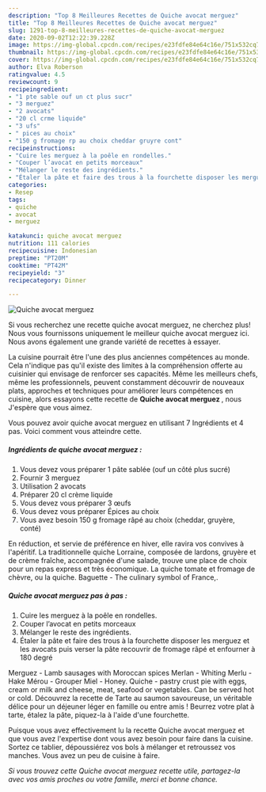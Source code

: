 ```yaml
---
description: "Top 8 Meilleures Recettes de Quiche avocat merguez"
title: "Top 8 Meilleures Recettes de Quiche avocat merguez"
slug: 1291-top-8-meilleures-recettes-de-quiche-avocat-merguez
date: 2020-09-02T12:22:39.228Z
image: https://img-global.cpcdn.com/recipes/e23fdfe84e64c16e/751x532cq70/quiche-avocat-merguez-photo-principale-de-la-recette.jpg
thumbnail: https://img-global.cpcdn.com/recipes/e23fdfe84e64c16e/751x532cq70/quiche-avocat-merguez-photo-principale-de-la-recette.jpg
cover: https://img-global.cpcdn.com/recipes/e23fdfe84e64c16e/751x532cq70/quiche-avocat-merguez-photo-principale-de-la-recette.jpg
author: Elva Roberson
ratingvalue: 4.5
reviewcount: 9
recipeingredient:
- "1 pte sable ouf un ct plus sucr"
- "3 merguez"
- "2 avocats"
- "20 cl crme liquide"
- "3 ufs"
- " pices au choix"
- "150 g fromage rp au choix cheddar gruyre cont"
recipeinstructions:
- "Cuire les merguez à la poêle en rondelles."
- "Couper l’avocat en petits morceaux"
- "Mélanger le reste des ingrédients."
- "Étaler la pâte et faire des trous à la fourchette disposer les merguez et les avocats puis verser la pâte recouvrir de fromage râpé et enfourner à 180 degré"
categories:
- Resep
tags:
- quiche
- avocat
- merguez

katakunci: quiche avocat merguez 
nutrition: 111 calories
recipecuisine: Indonesian
preptime: "PT20M"
cooktime: "PT42M"
recipeyield: "3"
recipecategory: Dinner

---
```



![Quiche avocat merguez](https://img-global.cpcdn.com/recipes/e23fdfe84e64c16e/751x532cq70/quiche-avocat-merguez-photo-principale-de-la-recette.jpg)

Si vous recherchez une recette quiche avocat merguez, ne cherchez plus! Nous vous fournissons uniquement le meilleur quiche avocat merguez ici. Nous avons également une grande variété de recettes à essayer.

La cuisine pourrait être l'une des plus anciennes compétences au monde. Cela n'indique pas qu'il existe des limites à la compréhension offerte au cuisinier qui envisage de renforcer ses capacités. Même les meilleurs chefs, même les professionnels, peuvent constamment découvrir de nouveaux plats, approches et techniques pour améliorer leurs compétences en cuisine, alors essayons cette recette de <strong> Quiche avocat merguez </strong>, nous J'espère que vous aimez.

<!--inarticleads1-->

Vous pouvez avoir quiche avocat merguez en utilisant 7 Ingrédients et 4 pas. Voici comment vous atteindre cette.

##### Ingrédients de quiche avocat merguez :

1. Vous devez vous préparer 1 pâte sablée (ouf un côté plus sucré)
1. Fournir 3 merguez
1. Utilisation 2 avocats
1. Préparer 20 cl crème liquide
1. Vous devez vous préparer 3 œufs
1. Vous devez vous préparer  Épices au choix
1. Vous avez besoin 150 g fromage râpé au choix (cheddar, gruyère, conté)


En réduction, et servie de préférence en hiver, elle ravira vos convives à l&#39;apéritif. La traditionnelle quiche Lorraine, composée de lardons, gruyère et de crème fraîche, accompagnée d&#39;une salade, trouve une place de choix pour un repas express et très économique. La quiche tomate et fromage de chèvre, ou la quiche. Baguette - The culinary symbol of France,. 

<!--inarticleads2-->

##### Quiche avocat merguez pas à pas :

1. Cuire les merguez à la poêle en rondelles.
1. Couper l’avocat en petits morceaux
1. Mélanger le reste des ingrédients.
1. Étaler la pâte et faire des trous à la fourchette disposer les merguez et les avocats puis verser la pâte recouvrir de fromage râpé et enfourner à 180 degré


Merguez - Lamb sausages with Moroccan spices Merlan - Whiting Merlu - Hake Mérou - Grouper Miel - Honey. Quiche - pastry crust pie with eggs, cream or milk and cheese, meat, seafood or vegetables. Can be served hot or cold. Découvrez la recette de Tarte au saumon savoureuse, un véritable délice pour un déjeuner léger en famille ou entre amis ! Beurrez votre plat à tarte, étalez la pâte, piquez-la à l&#39;aide d&#39;une fourchette. 

<!--inarticleads1-->

<p>
Puisque vous avez effectivement lu la recette Quiche avocat merguez et que vous avez l'expertise dont vous avez besoin pour faire dans la cuisine. Sortez ce tablier, dépoussiérez vos bols à mélanger et retroussez vos manches. Vous avez un peu de cuisine à faire.
</p>

<p>
<i>Si vous trouvez cette Quiche avocat merguez recette utile, partagez-la avec vos amis proches ou votre famille, merci et bonne chance.</i>
</p>
